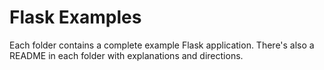 # Flask Examples

Each folder contains a complete example Flask application. There's also a README in each folder with explanations and directions. 